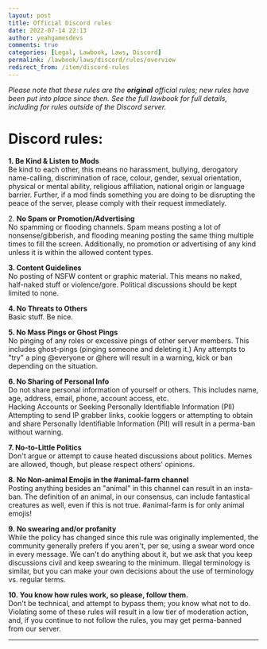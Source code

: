```yaml
---
layout: post
title: Official Discord rules
date: 2022-07-14 22:13
author: yeahgamesdevs
comments: true
categories: [Legal, Lawbook, Laws, Discord]
permalink: /lawbook/laws/discord/rules/overview
redirect_from: /item/discord-rules
---
```

<!-- wp:paragraph -->
<p><em>Please note that these rules are the <strong>original</strong> official rules; new rules have been put into place since then. See the full lawbook for full details, including for rules outside of the Discord server.</em></p>
<!-- /wp:paragraph -->

<!-- wp:heading {"level":1,"fontSize":"medium"} -->
<h1 class="has-medium-font-size">Discord rules:</h1>
<!-- /wp:heading -->

<!-- wp:paragraph -->
<p><strong>1.&nbsp;Be Kind &amp; Listen to Mods</strong><br>Be kind to each other, this means no harassment, bullying, derogatory name-calling, discrimination of race, colour, gender, sexual orientation, physical or mental ability, religious affiliation, national origin or language barrier. Further, if a mod finds something you are doing to be disrupting the peace of the server, please comply with their request immediately.</p>
<!-- /wp:paragraph -->

<!-- wp:paragraph -->
<p>2.&nbsp;<strong>No Spam or Promotion/Advertising</strong><br>No spamming or flooding channels. Spam means posting a lot of nonsense/gibberish, and flooding meaning posting the same thing multiple times to fill the screen. Additionally, no promotion or advertising of any kind unless it is within the allowed content types.</p>
<!-- /wp:paragraph -->

<!-- wp:paragraph -->
<p><strong>3. Content Guidelines</strong><br>No posting of NSFW content or graphic material. This means no naked, half-naked stuff or violence/gore. Political discussions should be kept limited to none.</p>
<!-- /wp:paragraph -->

<!-- wp:paragraph -->
<p><strong>4. No Threats to Others</strong><br>Basic stuff. Be nice.</p>
<!-- /wp:paragraph -->

<!-- wp:paragraph -->
<p><strong>5. No Mass Pings or Ghost Pings</strong><br>No pinging of any roles or excessive pings of other server members. This includes ghost-pings (pinging someone and deleting it.) Any attempts to "try" a ping @everyone or @here will result in a warning, kick or ban depending on the situation.</p>
<!-- /wp:paragraph -->

<!-- wp:paragraph -->
<p><strong>6. No Sharing of Personal Info</strong><br>Do not share personal information of yourself or others. This includes name, age, address, email, phone, account access, etc.<br>Hacking Accounts or Seeking Personally Identifiable Information (PII)<br>Attempting to send IP grabber links, cookie loggers or attempting to obtain and share Personally Identifiable Information (PII) will result in a perma-ban without warning.</p>
<!-- /wp:paragraph -->

<!-- wp:paragraph -->
<p><strong>7. No-to-Little Politics</strong><br>Don't argue or attempt to cause heated discussions about politics. Memes are allowed, though, but please respect others' opinions.</p>
<!-- /wp:paragraph -->

<!-- wp:paragraph -->
<p><strong>8. No Non-animal Emojis in the #animal-farm channel</strong><br>Posting anything besides an "animal" in this channel can result in an insta-ban. The definition of an animal, in our consensus, can include fantastical creatures as well, even if this is not true. #animal-farm is for only animal emojis!</p>
<!-- /wp:paragraph -->

<!-- wp:paragraph -->
<p><strong>9.&nbsp;No swearing and/or profanity</strong><br>While the policy has changed since this rule was originally implemented, the community generally prefers if you aren't, per se, using a swear word once in every message. We can't do anything about it, but we ask that you keep discussions civil and keep swearing to the minimum. Illegal terminology is similar, but you can make your own decisions about the use of terminology vs. regular terms.</p>
<!-- /wp:paragraph -->

<!-- wp:paragraph -->
<p><strong>10.&nbsp;You know how rules work, so please, follow them.</strong><br>Don't be technical, and attempt to bypass them; you know what not to do. Violating some of these rules will result in a low tier of moderation action, and, if you continue to not follow the rules, you may get perma-banned from our server.</p>
<!-- /wp:paragraph -->

<!-- wp:separator -->
<hr class="wp-block-separator has-alpha-channel-opacity" />
<!-- /wp:separator -->
